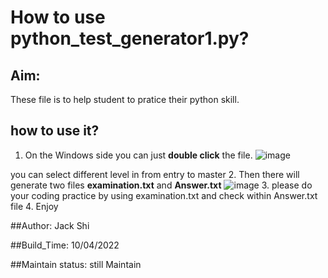 # How to use python_test_generator1.py?

## Aim: 
These file is to help student to pratice their python skill.

## how to use it?
1. On the Windows side you can just __double click__ the file.
![image](https://user-images.githubusercontent.com/24953400/162705380-2d107490-486e-4a08-8403-1e53867ed7dd.png)

you can select different level in from entry to master
2. Then there will generate two files  **examination.txt** and  **Answer.txt**
![image](https://user-images.githubusercontent.com/24953400/162706350-2846c180-d555-4e64-8b91-10b97ab1073f.png)
3. please do your coding practice by using examination.txt and check within Answer.txt file
4. Enjoy

##Author:
Jack Shi

##Build_Time:
10/04/2022

##Maintain status:
still Maintain
